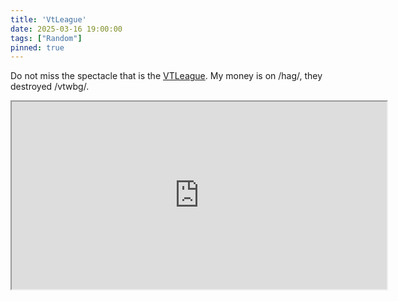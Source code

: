 ```yaml
---
title: 'VtLeague'
date: 2025-03-16 19:00:00
tags: ["Random"]
pinned: true
---
```


Do not miss the spectacle that is the [VTLeague](https://implyingrigged.info/wiki//vt/_League_8). My money is on /hag/, they destroyed /vtwbg/.

<iframe width="600" height="300" style="display: block; margin: auto;"
src="https://cytu.be/r/vtleague">
</iframe>
